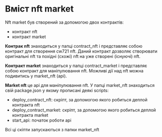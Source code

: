 # Вміст nft market

Nft market був створений за допомогою двох контрактів: 
- контракт nft
- контракт market

**Контрак nft** знаходиться у папці contract_nft і представляє собою контракт для створення cw721 nft. Даний контракт дозволяє створювати оригінальні nft та похідні (схожі) nft на уже створені (існуючі) nft.

**Контракт market** знаходиться у папці contract_market і представляє собою контракт для маніпулювання nft. Можливі дії над nft можна подивитись у market_nft (api).

**Market nft** це api для маніпулювання nft. У папці market_nft знаходиться свій package.json у якому прописані деякі scripts:
- deploy_contract_nft: скріпт, за допомогою якого робиться деплой контракта nft
- deploy_contract_market: скріпт, за допомогою якого робиться деплой контракта market
- start_api: початок роботи api

Всі ці скіпти запускаються з папки market_nft
